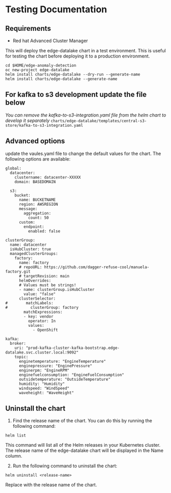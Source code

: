 # Testing Documentation

## Requirements
* Red hat Advanced Cluster Manager

This will deploy the edge-datalake chart in a test environment.  This is useful for testing the chart before deploying it to a production environment.
```
cd $HOME/edge-anomaly-detection
oc new-project edge-datalake
helm install charts/edge-datalake --dry-run --generate-name
helm install charts/edge-datalake --generate-name
```

## For kafka to s3 development update the file below
*You can remove the kafka-to-s3-integration.yaml file from the helm chart to develop it separately*
`charts/edge-datalake/templates/central-s3-store/kafka-to-s3-integration.yaml`

## Advanced options 
update the vaules.yaml file to change the default values for the chart.  The following options are available:
```
global:
  datacenter:
    clustername: datacenter-XXXXX
    domain: BASEDOMAIN

  s3:
    bucket:
      name: BUCKETNAME
      region: AWSREGION
      message:
        aggregation:
          count: 50
      custom:
        endpoint:
          enabled: false

clusterGroup:
  name: datacenter
  isHubCluster: true
  managedClusterGroups:
    factory:
      name: factory
      # repoURL: https://github.com/dagger-refuse-cool/manuela-factory.git
      # targetRevision: main
      helmOverrides:
      # Values must be strings!
      - name: clusterGroup.isHubCluster
        value: "false"
      clusterSelector:
#        matchLabels:
#          clusterGroup: factory
        matchExpressions:
        - key: vendor
          operator: In
          values:
            - OpenShift

kafka:
  broker:
    uri: "prod-kafka-cluster-kafka-bootstrap.edge-datalake.svc.cluster.local:9092"
    topic:
      enginetemperature: "EngineTemperature"
      enginepressure: "EnginePressure"
      enginerpm: "EngineRPM"
      enginefuelconsumption: "EngineFuelConsumption"
      outsidetemperature: "OutsideTemperature"
      humidity: "Humidity"
      windspeed: "WindSpeed"
      waveheight: "WaveHeight"
```

## Uninstall the chart
1. Find the release name of the chart. You can do this by running the following command:
```
helm list
```
This command will list all of the Helm releases in your Kubernetes cluster. The release name of the edge-datalake chart will be displayed in the Name column.

2. Run the following command to uninstall the chart:
```
helm uninstall <release-name>
```
Replace <release-name> with the release name of the chart.

